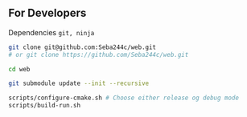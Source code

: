 ## For Developers
Dependencies `git, ninja`

```bash
git clone git@github.com:Seba244c/web.git
# or git clone https://github.com/Seba244c/web.git

cd web

git submodule update --init --recursive

scripts/configure-cmake.sh # Choose either release og debug mode
scripts/build-run.sh
```
